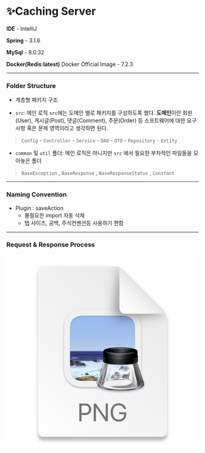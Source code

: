 # ✨Caching Server

**IDE** - IntelliJ

**Spring** - 3.1.6

**MySql** - 8.0.32

**Docker(Redis:latest)** Docker Official Image - 7.2.3


---

### Folder Structure

- 계층형 패키지 구조

- `src`: 메인 로직
  `src`에는 도메인 별로 패키지를 구성하도록 했다. **도메인**이란 회원(User), 게시글(Post), 댓글(Comment), 주문(Order) 등 소프트웨어에 대한 요구사항 혹은 문제 영역이라고 생각하면
  된다.

> `Config` - `Controller` - `Service` - `DAO` - `DTO` - `Repository` - `Entity`

- `common` 및 `util` 폴더: 메인 로직은 아니지만 `src` 에서 필요한 부차적인 파일들을 모아놓은 폴더

> `BaseException` , `BaseResponse` , `BaseResponseStatus` ,  `Constant`

---

### Naming Convention

* Plugin : saveAction
    * 불필요한 import 자동 삭제
    * 탭 사이즈, 공백, 주석컨벤션등 사용하기 편함

---

### Request & Response Process

![img.png](src%2Fmain%2Fresources%2Freadme%2Fimg%2Fimg.png)


